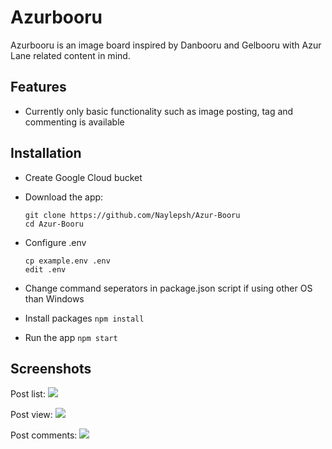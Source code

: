 # Azurbooru

Azurbooru is an image board inspired by Danbooru and Gelbooru with Azur Lane related content in mind.

## Features

- Currently only basic functionality such as image posting, tag and commenting is available

## Installation

- Create Google Cloud bucket
- Download the app:

  ```
  git clone https://github.com/Naylepsh/Azur-Booru
  cd Azur-Booru
  ```

- Configure .env

  ```
  cp example.env .env
  edit .env
  ```

- Change command seperators in package.json script if using other OS than Windows
- Install packages
  `npm install`
- Run the app
  `npm start`

## Screenshots

Post list:
![](https://i.imgur.com/uSQj1jp.jpg)

Post view:
![](https://i.imgur.com/PoVGNbr.jpg)

Post comments:
![](https://i.imgur.com/YITnEmC.png)
